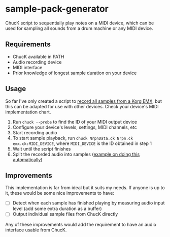 # sample-pack-generator

ChucK script to sequentially play notes on a MIDI device, which can be used for sampling all sounds from a drum machine or any MIDI device.

## Requirements

* ChucK available in PATH
* Audio recording device
* MIDI interface
* Prior knowledge of longest sample duration on your device

## Usage

So far I've only created a script to [record all samples from a Korg EMX](emx.ck), but this can be adapted for use with other devices.
Check your device's MIDI implementation chart.

1. Run `chuck --probe` to find the ID of your MIDI output device
2. Configure your device's levels, settings, MIDI channels, etc
3. Start recording audio
4. To start sample playback, run `chuck NrpnData.ck Nrpn.ck emx.ck:MIDI_DEVICE`, where `MIDI_DEVICE` is the ID obtained in step 1
5. Wait until the script finishes
6. Split the recorded audio into samples ([example on doing this automatically](https://rolodato.com/2016/10/14/emx-sample-pack.html))

## Improvements

This implementation is far from ideal but it suits my needs.
If anyone is up to it, these would be some nice improvements to have:

- [ ] Detect when each sample has finished playing by measuring audio input level (add some extra duration as a buffer)
- [ ] Output individual sample files from ChucK directly

Any of these improvements would add the requirement to have an audio interface usable from ChucK.
